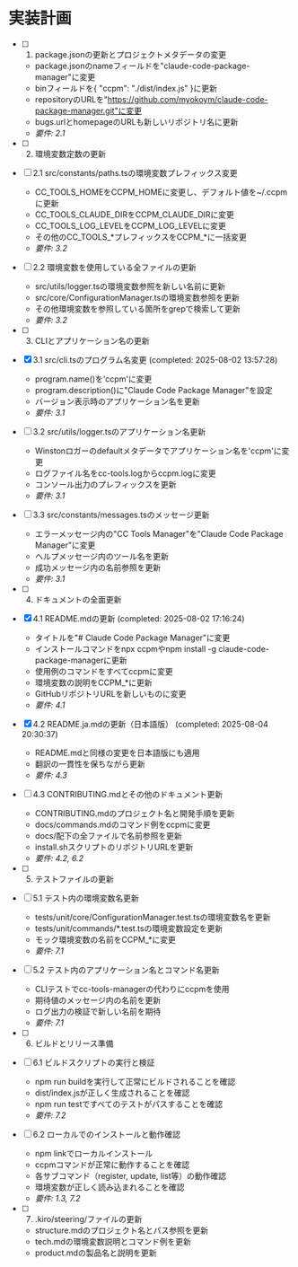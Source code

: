 # 実装計画

- [ ] 1. package.jsonの更新とプロジェクトメタデータの変更
  - package.jsonのnameフィールドを"claude-code-package-manager"に変更
  - binフィールドを{ "ccpm": "./dist/index.js" }に更新
  - repositoryのURLを"https://github.com/myokoym/claude-code-package-manager.git"に変更
  - bugs.urlとhomepageのURLも新しいリポジトリ名に更新
  - _要件: 2.1_

- [ ] 2. 環境変数定数の更新
- [ ] 2.1 src/constants/paths.tsの環境変数プレフィックス変更
  - CC_TOOLS_HOMEをCCPM_HOMEに変更し、デフォルト値を~/.ccpmに更新
  - CC_TOOLS_CLAUDE_DIRをCCPM_CLAUDE_DIRに変更
  - CC_TOOLS_LOG_LEVELをCCPM_LOG_LEVELに変更
  - その他のCC_TOOLS_*プレフィックスをCCPM_*に一括変更
  - _要件: 3.2_

- [ ] 2.2 環境変数を使用している全ファイルの更新
  - src/utils/logger.tsの環境変数参照を新しい名前に更新
  - src/core/ConfigurationManager.tsの環境変数参照を更新
  - その他環境変数を参照している箇所をgrepで検索して更新
  - _要件: 3.2_

- [ ] 3. CLIとアプリケーション名の更新
- [x] 3.1 src/cli.tsのプログラム名変更 (completed: 2025-08-02 13:57:28)
  - program.name()を'ccpm'に変更
  - program.description()に"Claude Code Package Manager"を設定
  - バージョン表示時のアプリケーション名を更新
  - _要件: 3.1_

- [ ] 3.2 src/utils/logger.tsのアプリケーション名更新
  - Winstonロガーのdefaultメタデータでアプリケーション名を'ccpm'に変更
  - ログファイル名をcc-tools.logからccpm.logに変更
  - コンソール出力のプレフィックスを更新
  - _要件: 3.1_

- [ ] 3.3 src/constants/messages.tsのメッセージ更新
  - エラーメッセージ内の"CC Tools Manager"を"Claude Code Package Manager"に変更
  - ヘルプメッセージ内のツール名を更新
  - 成功メッセージ内の名前参照を更新
  - _要件: 3.1_

- [ ] 4. ドキュメントの全面更新
- [x] 4.1 README.mdの更新 (completed: 2025-08-02 17:16:24)
  - タイトルを"# Claude Code Package Manager"に変更
  - インストールコマンドをnpx ccpmやnpm install -g claude-code-package-managerに更新
  - 使用例のコマンドをすべてccpmに変更
  - 環境変数の説明をCCPM_*に更新
  - GitHubリポジトリURLを新しいものに変更
  - _要件: 4.1_

- [x] 4.2 README.ja.mdの更新（日本語版） (completed: 2025-08-04 20:30:37)
  - README.mdと同様の変更を日本語版にも適用
  - 翻訳の一貫性を保ちながら更新
  - _要件: 4.3_

- [ ] 4.3 CONTRIBUTING.mdとその他のドキュメント更新
  - CONTRIBUTING.mdのプロジェクト名と開発手順を更新
  - docs/commands.mdのコマンド例をccpmに変更
  - docs/配下の全ファイルで名前参照を更新
  - install.shスクリプトのリポジトリURLを更新
  - _要件: 4.2, 6.2_

- [ ] 5. テストファイルの更新
- [ ] 5.1 テスト内の環境変数名更新
  - tests/unit/core/ConfigurationManager.test.tsの環境変数名を更新
  - tests/unit/commands/*.test.tsの環境変数設定を更新
  - モック環境変数の名前をCCPM_*に変更
  - _要件: 7.1_

- [ ] 5.2 テスト内のアプリケーション名とコマンド名更新
  - CLIテストでcc-tools-managerの代わりにccpmを使用
  - 期待値のメッセージ内の名前を更新
  - ログ出力の検証で新しい名前を期待
  - _要件: 7.1_

- [ ] 6. ビルドとリリース準備
- [ ] 6.1 ビルドスクリプトの実行と検証
  - npm run buildを実行して正常にビルドされることを確認
  - dist/index.jsが正しく生成されることを確認
  - npm run testですべてのテストがパスすることを確認
  - _要件: 7.2_

- [ ] 6.2 ローカルでのインストールと動作確認
  - npm linkでローカルインストール
  - ccpmコマンドが正常に動作することを確認
  - 各サブコマンド（register, update, list等）の動作確認
  - 環境変数が正しく読み込まれることを確認
  - _要件: 1.3, 7.2_

- [ ] 7. .kiro/steering/ファイルの更新
  - structure.mdのプロジェクト名とパス参照を更新
  - tech.mdの環境変数説明とコマンド例を更新
  - product.mdの製品名と説明を更新
